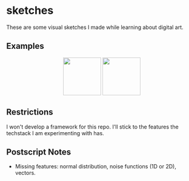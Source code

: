 # sketches

These are some visual sketches I made while learning about digital art.

## Examples

<p float="left" align="middle">
  <img src="imgs/noc1.png" width="100" />
  <img src="imgs/noc2.png" width="100" />
</p>

## Restrictions

I won't develop a framework for this repo. I'll stick to the features the techstack I am experimenting with has.

## Postscript Notes

- Missing features: normal distribution, noise functions (1D or 2D), vectors.
